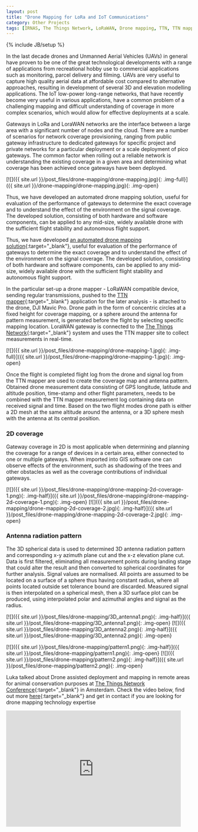 ```yaml
---
layout: post
title: "Drone Mapping for LoRa and IoT Communications"
category: Other Projects
tags: [IRNAS, The Things Network, LoRaWAN, Drone mapping, TTN, TTN mapper]
---
```

{% include JB/setup %}


In the last decade drones and Unmanned Aerial Vehicles (UAVs) in general have proven to be one of the great technological developments with a range of applications from recreational hobby use to commercial applications such as monitoring, parcel delivery and filming. UAVs are very useful to capture high quality aerial data at affordable cost compared to alternative approaches, resulting in development of several 3D and elevation modelling applications. The IoT low-power long-range networks, that have recently become very useful in various applications, have a common problem of a challenging mapping and difficult understanding of coverage in more complex scenarios, which would allow for effective deployments at a scale.

Gateways in LoRa and LoraWAN networks are the interface between a large area with a significant number of nodes and the cloud. There are a number of scenarios for network coverage provisioning, ranging from public gateway infrastructure to dedicated gateways for specific project and private networks for a particular deployment or a scale deployment of pico gateways. The common factor when rolling out a reliable network is understanding the existing coverage in a given area and determining what coverage has been achieved once gateways have been deployed.

[![]({{ site.url }}/post_files/drone-mapping/drone-mapping.jpg){: .img-full}]({{ site.url }}/drone-mapping/drone-mapping.jpg){: .img-open}

Thus, we have developed an automated drone mapping solution, useful for evaluation of the performance of gateways to determine the exact coverage and to understand the effect of the environment on the signal coverage. The developed solution, consisting of both hardware and software components, can be applied to any mid-size, widely available drone with the sufficient flight stability and autonomous flight support.

Thus, we have developed [an automated drone mapping solution](http://irnas.eu/iot-drone-mapping){:target="_blank"}, useful for evaluation of the performance of gateways to determine the exact coverage and to understand the effect of the environment on the signal coverage. The developed solution, consisting of both hardware and software components, can be applied to any mid-size, widely available drone with the sufficient flight stability and autonomous flight support.

In the particular set-up a drone mapper - LoRaWAN compatible device, sending regular transmissions, pushed to the [TTN mapper](https://ttnmapper.org/){:target="_blank"} application for the later analysis - is attached to the drone, DJI Mavic Pro. Drone path in the form of concentric circles at a fixed height for coverage mapping, or a sphere around the antenna for pattern measurement, is generated before the flight by selecting specific mapping location. LoraWAN gateway is connected to the [The Things Network](https://ttnmapper.org/){:target="_blank"} system and uses the TTN mapper site to collect measurements in real-time.

[![]({{ site.url }}/post_files/drone-mapping/drone-mapping-1.jpg){: .img-full}]({{ site.url }}/post_files/drone-mapping/drone-mapping-1.jpg){: .img-open}

Once the flight is completed flight log from the drone and signal log from the TTN mapper are used to create the coverage map and antenna pattern.  Obtained drone measurement data consisting of GPS longitude, latitude and altitude position, time-stamp and other flight parameters, needs to be combined with the TTN mapper measurement log containing data on received signal and time. Based on the two flight modes drone path is either a 2D mesh at the same altitude around the antenna, or a 3D sphere mesh with the antenna at its central position. 

<h3>2D coverage</h3>

Gateway coverage in 2D is most applicable when determining and planning the coverage for a range of devices in a certain area, either connected to one or multiple gateways. When imported into GIS software one can observe effects of the environment, such as shadowing of the trees and other obstacles as well as the coverage contributions of individual gateways.

[![]({{ site.url }}/post_files/drone-mapping/drone-mapping-2d-coverage-1.png){: .img-half}]({{ site.url }}/post_files/drone-mapping/drone-mapping-2d-coverage-1.png){: .img-open}
[![]({{ site.url }}/post_files/drone-mapping/drone-mapping-2d-coverage-2.jpg){: .img-half}]({{ site.url }}/post_files/drone-mapping/drone-mapping-2d-coverage-2.jpg){: .img-open}

<h3>Antenna radiation pattern</h3>

The 3D spherical data is used to determined 3D antenna radiation pattern and corresponding x-y azimuth plane cut and the x-z elevation plane cut. Data is first filtered, eliminating all measurement points during landing stage that could alter the result and then converted to spherical coordinates for further analysis. Signal values are normalised. All points are assumed to be located on a surface of a sphere thus having constant radius, where all points located outside set tolerance bound are discarded. Measured signal is then interpolated on a spherical mesh, then a 3D surface plot can be produced, using interpolated polar and azimuthal angles and signal as the radius. 

[![]({{ site.url }}/post_files/drone-mapping/3D_antenna1.png){: .img-half}]({{ site.url }}/post_files/drone-mapping/3D_antenna1.png){: .img-open}
[![]({{ site.url }}/post_files/drone-mapping/3D_antenna2.png){: .img-half}]({{ site.url }}/post_files/drone-mapping/3D_antenna2.png){: .img-open}

[![]({{ site.url }}/post_files/drone-mapping/pattern1.png){: .img-half}]({{ site.url }}/post_files/drone-mapping/pattern1.png){: .img-open}
[![]({{ site.url }}/post_files/drone-mapping/pattern2.png){: .img-half}]({{ site.url }}/post_files/drone-mapping/pattern2.png){: .img-open}

Luka talked about Drone assisted deployment and mapping in remote areas for animal conservation purposes at [The Things Network Conference](https://www.thethingsnetwork.org/conference/){:target="_blank"} in Amsterdam. Check the video below, find out more [here](http://irnas.eu/iot-drone-mapping){:target="_blank"} and get in contact if you are looking for drone mapping technology expertise

<iframe width="94%" height="315" src="https://www.youtube.com/embed/v5_CT-1VuV4?rel=0&amp;controls=0" frameborder="0" allowfullscreen></iframe>




